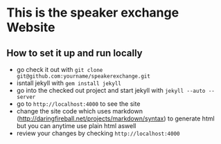 # This is the speaker exchange Website

## How to set it up and run locally

 * go check it out with `git clone git@github.com:yourname/speakerexchange.git`
 * isntall jekyll with `gem install jekyll`
 * go into the checked out project and start jekyll with `jekyll --auto --server`
 * go to `http://localhost:4000` to see the site
 * change the site code which uses markdown (http://daringfireball.net/projects/markdown/syntax) to generate html but you can anytime use plain html aswell
 * review your changes by checking `http://localhost:4000`
